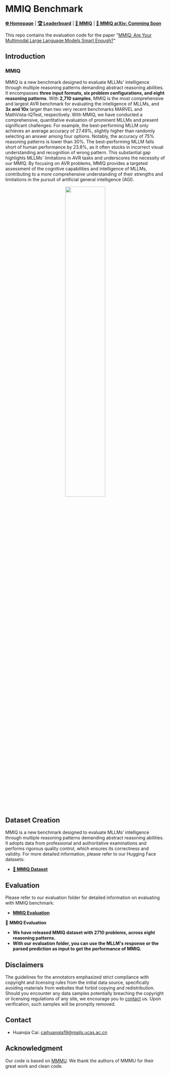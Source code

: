# MMIQ Benchmark

[**🌐 Homepage**](https://mmiq-benchmark.github.io/) | [**🏆 Leaderboard**](https://acechq.github.io/MMIQ-benchmark/#leaderboard) | [**🤗 MMIQ**](https://huggingface.co/datasets/huanqia/MMIQ) | [**📖 MMIQ arXiv: Comming Soon**]() 

This repo contains the evaluation code for the paper "[MMIQ: Are Your Multimodal Large Language Models Smart Enough?](https://arxiv.org/abs/)"


## Introduction


###  MMIQ

MMIQ is a new benchmark designed to evaluate MLLMs' intelligence through multiple reasoning patterns demanding abstract reasoning abilities. It encompasses **three input formats, six problem configurations, and eight reasoning patterns**. With **2,710 samples**, MMIQ is the most comprehensive and largest AVR benchmark for evaluating the intelligence of MLLMs, and **3x and 10x** larger than two very recent benchmarks MARVEL and MathVista-IQTest, respectively. With MMIQ, we have conducted a comprehensive, quantitative evaluation of prominent MLLMs and present significant challenges: For example, the best-performing MLLM only achieves an average accuracy of 27.49%, slightly higher than randomly selecting an answer among four options. Notably, the accuracy of 75% reasoning patterns is lower than 30%. The best-performing MLLM falls short of human performance by 23.8%, as it often stucks in incorrect visual understanding and recognition of wrong pattern. This substantial gap highlights MLLMs' limitations in AVR tasks and underscores the necessity of our MMIQ. By focusing on AVR problems, MMIQ provides a targeted assessment of the cognitive capabilities and intelligence of MLLMs, contributing to a more comprehensive understanding of their strengths and limitations in the pursuit of artificial general intelligence (AGI).

<div align="center">
<img src="https://acechq.github.io/MMIQ-benchmark/static/imgs/MMIQ_distribution.png" width="50%">
</div>


## Dataset Creation

MMIQ is a new benchmark designed to evaluate MLLMs’ intelligence through multiple reasoning patterns demanding abstract reasoning abilities. It adopts data from professional and authoritative examinations and performs rigorous quality control, which ensures its correctness and validity. For more detailed information, please refer to our Hugging Face datasets:

- [**🤗 MMIQ Dataset**](https://huggingface.co/datasets/MMIQ/)

## Evaluation

Please refer to our evaluation folder for detailed information on evaluating with MMIQ benchmark:

- [**MMIQ Evaluation**](mmiq)

🎯 **MMIQ Evaluation**

- **We have released MMIQ dataset with 2710 problems, across eight reasoning patterns.**
- **With our evaluation folder, you can use the MLLM's response or the parsed prediction as input to get the performance of MMIQ.**


## Disclaimers
The guidelines for the annotators emphasized strict compliance with copyright and licensing rules from the initial data source, specifically avoiding materials from websites that forbid copying and redistribution. 
Should you encounter any data samples potentially breaching the copyright or licensing regulations of any site, we encourage you to [contact](#contact) us. Upon verification, such samples will be promptly removed.

## Contact
- Huanqia Cai: caihuanqia19@mails.ucas.ac.cn

## Acknowledgment
Our code is based on [MMMU](https://github.com/MMMU-Benchmark/MMMU). We thank the authors of MMMU for their great work and clean code.

